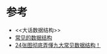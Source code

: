# 参考

* <<大话数据结构>>
* [常见的数据结构](https://zhuanlan.zhihu.com/p/93928546)
* [24张图彻底弄懂九大常见数据结构！](https://cloud.tencent.com/developer/article/1634155)

